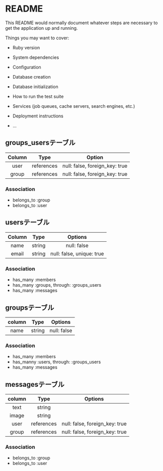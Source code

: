# README

This README would normally document whatever steps are necessary to get the
application up and running.

Things you may want to cover:

* Ruby version

* System dependencies

* Configuration

* Database creation

* Database initialization

* How to run the test suite

* Services (job queues, cache servers, search engines, etc.)

* Deployment instructions

* ...


## groups_usersテーブル

|Column|Type|Option|
|:----:|:--:|:----:|
|user|references|null: false, foreign_key: true|
|group|references|null: false, foreign_key: true|

### Association

- belongs_to :group
- belongs_to :user


## usersテーブル

|Column|Type|Options|
|:----:|:--:|:-----:|
|name|string|null: false|
|email|string|null: false, unique: true|

### Association

- has_many :members
- has_many :groups, through: :groups_users
- has_many :messages


## groupsテーブル

|column|Type|Options|
|:----:|:--:|:-----:|
|name|string|null: false|

### Association

- has_many :members
- has_manny :users, through: :groups_users
- has_many :messages


## messagesテーブル

|column|Type|Options|
|:----:|:--:|:-----:|
|text|string||
|image|string|
|user|references|null: false, foreign_key: true|
|group|references|null: false, foreign_key: true|

### Association

- belongs_to :group
- belongs_to :user
